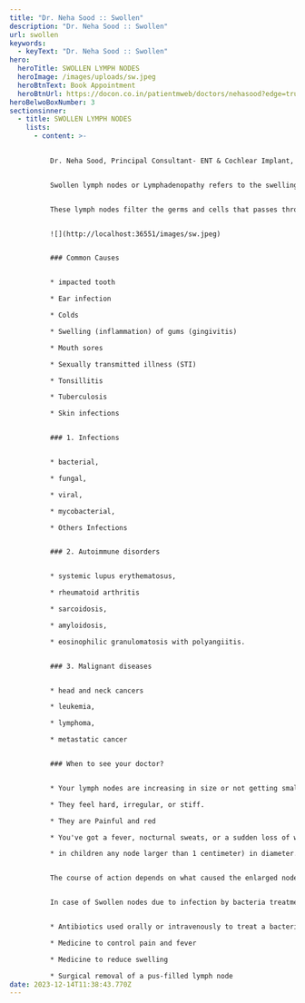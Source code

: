 ```yaml
---
title: "Dr. Neha Sood :: Swollen"
description: "Dr. Neha Sood :: Swollen"
url: swollen
keywords:
  - keyText: "Dr. Neha Sood :: Swollen"
hero:
  heroTitle: SWOLLEN LYMPH NODES
  heroImage: /images/uploads/sw.jpeg
  heroBtnText: Book Appointment
  heroBtnUrl: https://docon.co.in/patientmweb/doctors/nehasood?edge=true
heroBelwoBoxNumber: 3
sectionsinner:
  - title: SWOLLEN LYMPH NODES
    lists:
      - content: >-
          

          Dr. Neha Sood, Principal Consultant- ENT & Cochlear Implant, BLK-Max Super Speciality Hospital


          Swollen lymph nodes or Lymphadenopathy refers to the swelling of lymph nodes which can be due to bacterial, viral, or fungal infections, malignancy or autoimmune disease. When your body's immune system works to eliminate infection and/or foreign viruses or bacteria, your lymph nodes may expand or get larger.


          These lymph nodes filter the germs and cells that passes through your lymph fluid. White blood cells, proteins, and fats make up the fluid known as lymph, which is clear or slightly yellowish in color.


          ![](http://localhost:36551/images/sw.jpeg)


          ### Common Causes


          * impacted tooth

          * Ear infection

          * Colds

          * Swelling (inflammation) of gums (gingivitis)

          * Mouth sores

          * Sexually transmitted illness (STI)

          * Tonsillitis

          * Tuberculosis

          * Skin infections


          ### 1. Infections


          * bacterial,

          * fungal,

          * viral,

          * mycobacterial,

          * Others Infections


          ### 2. Autoimmune disorders


          * systemic lupus erythematosus,

          * rheumatoid arthritis

          * sarcoidosis,

          * amyloidosis,

          * eosinophilic granulomatosis with polyangiitis.


          ### 3. Malignant diseases


          * head and neck cancers

          * leukemia,

          * lymphoma,

          * metastatic cancer


          ### When to see your doctor?


          * Your lymph nodes are increasing in size or not getting smaller after a few weeks.

          * They feel hard, irregular, or stiff.

          * They are Painful and red

          * You've got a fever, nocturnal sweats, or a sudden loss of weight.

          * in children any node larger than 1 centimeter) in diameter.


          The course of action depends on what caused the enlarged nodes.


          In case of Swollen nodes due to infection by bacteria treatment may include:


          * Antibiotics used orally or intravenously to treat a bacterial illness

          * Medicine to control pain and fever

          * Medicine to reduce swelling

          * Surgical removal of a pus-filled lymph node
date: 2023-12-14T11:38:43.770Z
---
```

